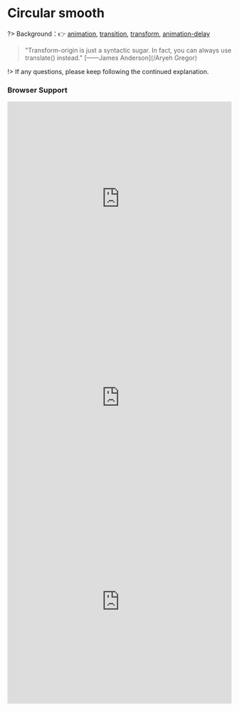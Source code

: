 
# Circular smooth

?> Background：:point_right: [animation](https://developer.mozilla.org/zh-CN/docs/Web/CSS/animation), [transition](https://developer.mozilla.org/zh-CN/docs/Web/CSS/transition), [transform](https://developer.mozilla.org/zh-CN/docs/Web/CSS/transform), [animation-delay](https://developer.mozilla.org/zh-CN/docs/Web/CSS/animation-delay)

> "Transform-origin is just a syntactic sugar. In fact, you can always use translate() instead." [——James Anderson](/Aryeh Gregor)

<vuep template="#circular-smooth_tlp"></vuep>

<script v-pre type="text/x-template" id="circular-smooth_tlp">
<style>
  main {
    width: 100%; height: 529px;
    display: flex;
    flex-direction: column;
    align-items: center;
  }
  .path {
    width: 300px; height: 300px;
    border-radius: 50%;
    margin: 100px auto;
    position: relative;
    display: flex;
    border: 1px solid #b4a078;
  }
  .logo {
    width: 52px;
    margin: auto;
    background: #FFF;
  }
  .avatar {
    width: 50px;
    position: absolute;
    top: 124px; left: 124px;
    animation: circular-smooth-spin 7.5s infinite linear;
    animation-play-state: running;
  }
  .avatar > span {
    font-weight: 500;
    position: absolute;
    white-space: nowrap;
    top: -50%; left: 50%;
    padding: 3px 12px;
    opacity: 0;
    transform: scale(0);
    transition: opacity, transform .8s;
    transform-origin: 0 bottom;
  }
  .avatar > img {
    width: inherit;
    border-radius: 50%;
    overflow: hidden;
  }
  .path:hover .avatar {
    animation-play-state: paused;
  }
  
  .path:hover .avatar > span {
    opacity: 1;
    transform: scale(1);
    transition: opacity, transform .8s;
  }
  .avatar:nth-of-type(2){
    animation-delay: -1.5s;
  }

  .avatar:nth-of-type(3){
    animation-delay: -3s;
  }

  .avatar:nth-of-type(4){
    animation-delay: -4.5s;
  }

  .avatar:nth-of-type(5){
    animation-delay: -6s;
  }
  @keyframes circular-smooth-spin {
    from {
      transform: rotate(0turn) translateY(-124px) rotate(1turn)
    }
    to {
      opacity: 1;
      transform: rotate(1turn) translateY(-124px) rotate(0turn)
    }
  }
</style>
<template>
  <main class="main">
    <div class="path">
      <img class="logo" src="./static/vue-logo.png" />
      <div class="avatar">
        <span>Evan You</span>
        <img src="./static/Evan.jpeg"/>
      </div>
      <div class="avatar">
        <span>Damian Dulisz</span>
        <img src="./static/Dulisz.jpeg"/>
      </div>
      <div class="avatar">
        <span>defcc</span>
        <img src="./static/defcc.png"/>
      </div>
      <div class="avatar">
        <span>Edd Yerburgh</span>
        <img src="./static/Yerburgh.png"/>
      </div>
      <div class="avatar">
        <span>Sarah Drasner</span>
        <img src="./static/Drasner.jpeg"/>
      </div>
    </div>
  </main>
</template>
<script>
</script>
</script>

!> If any questions, please keep following the continued explanation.

### Browser Support

<iframe src="https://caniuse.bitsofco.de/embed/index.html?feat=css-animation&amp;periods=future_1,current,past_1,past_2,past_3&amp;accessible-colours=false" frameborder="0" width="100%" height="436px"></iframe>

<iframe src="https://caniuse.bitsofco.de/embed/index.html?feat=transforms2d&amp;periods=future_1,current,past_1,past_2,past_3&amp;accessible-colours=false" frameborder="0" width="100%" height="458px"></iframe>

<iframe src="https://caniuse.bitsofco.de/embed/index.html?feat=css-transitions&amp;periods=future_1,current,past_1,past_2,past_3&amp;accessible-colours=false" frameborder="0" width="100%" height="458px"></iframe>
